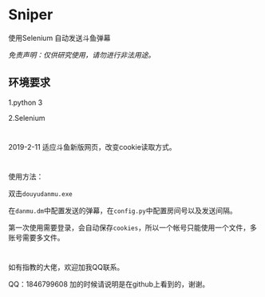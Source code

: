 # Sniper

使用Selenium 自动发送斗鱼弹幕

*免责声明：仅供研究使用，请勿进行非法用途。*

## 环境要求

1.python 3

2.Selenium


# 

2019-2-11 适应斗鱼新版网页，改变cookie读取方式。

#
使用方法：

双击<code>douyudanmu.exe</code>

在<code>danmu.dm</code>中配置发送的弹幕，在<code>config.py</code>中配置房间号以及发送间隔。

第一次使用需要登录，会自动保存<code>cookies</code>，所以一个帐号只能使用一个文件，多账号需要多文件。

#

如有指教的大佬，欢迎加我QQ联系。

QQ：1846799608 加的时候请说明是在github上看到的，谢谢。
